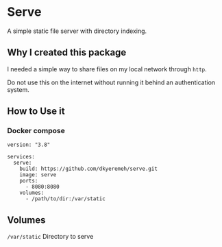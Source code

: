 # Serve
A simple static file server with directory indexing.

## Why I created this package
I needed a simple way to share files on my local network through `http`.

Do not use this on the internet without running it behind an authentication system.
## How to Use it

### Docker compose

```
version: "3.8"

services:
  serve:
    build: https://github.com/dkyeremeh/serve.git
    image: serve
    ports:
      - 8080:8080
    volumes:
      - /path/to/dir:/var/static
```

## Volumes
`/var/static` Directory to serve